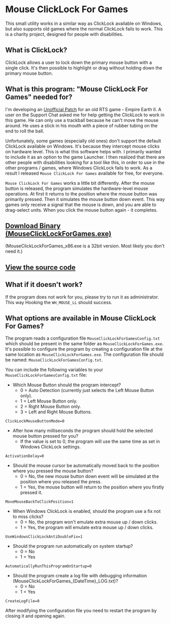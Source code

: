 # Mouse ClickLock For Games

This small utility works in a similar way as ClickLock available on Windows, but also supports old games where the normal ClickLock fails to work. This is a charity project, designed for people with disabilities.

## What is ClickLock?
ClickLock allows a user to lock down the primary mouse button with a single click. It's then possible to highlight or drag without holding down the primary mouse button.

## What is this program: "Mouse ClickLock For Games" needed for?

I'm developing an [Unofficial Patch](https://ee2.eu/patch/) for an old RTS game - Empire Earth II. A user on the Support Chat asked me for help getting the ClickLock to work in this game. He can only use a trackball because he can't move the mouse around. He uses a stick in his mouth with a piece of rubber tubing on the end to roll the ball.

Unfortunately, some games (especially old ones) don't support the default ClickLock available on Windows. It's because they intercept mouse clicks on hardware level. This is what this software helps with. I primarily wanted to include it as an option to the game Launcher. I then realized that there are other people with disabilities looking for a tool like this, in order to use in the other programs / games, where Windows ClickLock fails to work. As a result I released `Mouse ClickLock For Games` available for free, for everyone.

`Mouse ClickLock For Games` works a little bit differently. After the mouse button is released, the program simulates the hardware-level mouse operations. At first it returns to the position where the mouse button was primarily pressed. Then it simulates the mouse button down event. This way games only receive a signal that the mouse is down, and you are able to drag-select units. When you click the mouse button again - it completes.

## [Download Binary (MouseClickLockForGames.exe)](https://github.com/HerMajestyDrMona/MouseClickLockForGames/releases/)
(MouseClickLockForGames_x86.exe is a 32bit version. Most likely you don't need it.)

## [View the source code](https://github.com/HerMajestyDrMona/MouseClickLockForGames/blob/main/MouseClickLockForGames)

## What if it doesn't work?
If the program does not work for you, please try to run it as administrator. This way Hooking the `WH_MOUSE_LL` should success.

## What options are available in Mouse ClickLock For Games?

The program reads a configuration file `MouseClickLockForGamesConfig.txt` which should be present in the same folder as `MouseClickLockForGames.exe`.
It's possible to configure the program by creating a configuration file at the same location as `MouseClickLockForGames.exe`. The configuration file should be named: `MouseClickLockForGamesConfig.txt`.

You can include the following variables to your `MouseClickLockForGamesConfig.txt` file:

- Which Mouse Button should the program intercept?
  - 0 = Auto Detection (currently just selects the Left Mouse Button only).
  - 1 = Left Mouse Button only.
  - 2 = Right Mouse Button only.
  - 3 = Left and Right Mouse Buttons.
```
ClickLockMouseButtonMode=0
```

- After how many milliseconds the program should hold the selected mouse button pressed for you?
  - If the value is set to 0, the program will use the same time as set in Windows ClickLock settings.
```
ActivationDelay=0
```

- Should the mouse cursor be automatically moved back to the position where you pressed the mouse button?
  - 0 = No, the new mouse button down event will be simulated at the position where you released the press.
  - 1 = Yes, the mouse button will return to the position where you firstly pressed it.
```
MoveMouseBackToClickPosition=1
```

- When Windows ClickLock is enabled, should the program use a fix not to miss clicks?
  - 0 = No, the program won't emulate extra mouse up / down clicks.
  - 1 = Yes, the program will emulate extra mouse up / down clicks.
```
UseWindowsClickLockAntiDoubleFix=1
```

- Should the program run automatically on system startup? 
  - 0 = No
  - 1 = Yes
```
AutomaticallyRunThisProgramOnStartup=0
```

- Should the program create a log file with debugging information (MouseClickLockForGames_{DateTime}_LOG.txt)? 
  - 0 = No
  - 1 = Yes
```
CreateLogFile=0
```

After modifying the configuration file you need to restart the program by closing it and opening again.



